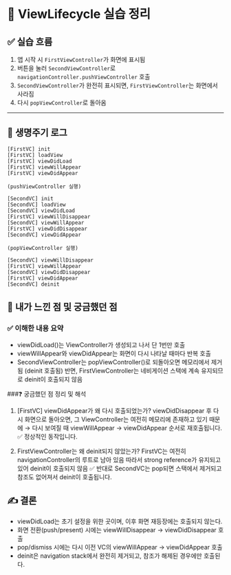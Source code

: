 # 📘 ViewLifecycle 실습 정리

## ✅ 실습 흐름

1. 앱 시작 시 `FirstViewController`가 화면에 표시됨  
2. 버튼을 눌러 `SecondViewController`로 `navigationController.pushViewController` 호출  
3. `SecondViewController`가 완전히 표시되면, `FirstViewController`는 화면에서 사라짐  
4. 다시 `popViewController`로 돌아옴

---

## 📌 생명주기 로그

```text
[FirstVC] init
[FirstVC] loadView
[FirstVC] viewDidLoad
[FirstVC] viewWillAppear
[FirstVC] viewDidAppear

(pushViewController 실행)

[SecondVC] init
[SecondVC] loadView
[SecondVC] viewDidLoad
[FirstVC] viewWillDisappear
[SecondVC] viewWillAppear
[FirstVC] viewDidDisappear
[SecondVC] viewDidAppear

(popViewController 실행)

[SecondVC] viewWillDisappear
[FirstVC] viewWillAppear
[SecondVC] viewDidDisappear
[FirstVC] viewDidAppear
[SecondVC] deinit
```

## 🧠 내가 느낀 점 및 궁금했던 점
### ✅ 이해한 내용 요약
- viewDidLoad()는 ViewController가 생성되고 나서 단 1번만 호출
- viewWillAppear와 viewDidAppear는 화면이 다시 나타날 때마다 반복 호출
- SecondViewController는 popViewController()로 되돌아오면 메모리에서 제거됨 (deinit 호출됨)
    반면, FirstViewController는 네비게이션 스택에 계속 유지되므로 deinit이 호출되지 않음  

###❓ 궁금했던 점 정리 및 해석
1. [FirstVC] viewDidAppear가 왜 다시 호출되었는가?
viewDidDisappear 후 다시 화면으로 돌아오면, 그 ViewController는 여전히 메모리에 존재하고 있기 때문에
→ 다시 보여질 때 viewWillAppear → viewDidAppear 순서로 재호출됩니다.
✅ 정상적인 동작입니다.

2. FirstViewController는 왜 deinit되지 않았는가?
FirstVC는 여전히 navigationController의 루트로 남아 있음
따라서 strong reference가 유지되고 있어 deinit이 호출되지 않음
✅ 반대로 SecondVC는 pop되면 스택에서 제거되고 참조도 없어져서 deinit이 호출됩니다.

## ✍️ 결론
- viewDidLoad는 초기 설정을 위한 곳이며, 이후 화면 재등장에는 호출되지 않는다.
- 화면 전환(push/present) 시에는 viewWillDisappear → viewDidDisappear 호출
- pop/dismiss 시에는 다시 이전 VC의 viewWillAppear → viewDidAppear 호출
- deinit은 navigation stack에서 완전히 제거되고, 참조가 해제된 경우에만 호출된다.
